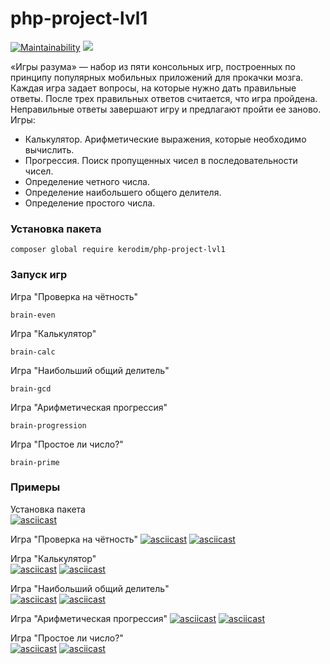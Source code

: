 # php-project-lvl1

[![Maintainability](https://api.codeclimate.com/v1/badges/14041e9fe1f099d41dc0/maintainability)](https://codeclimate.com/github/kerodim/php-project-lvl1/maintainability)
![](https://github.com/kerodim/php-project-lvl1/workflows/main/badge.svg)

«Игры разума» — набор из пяти консольных игр, построенных по принципу популярных мобильных приложений для прокачки мозга. Каждая игра задает вопросы, на которые нужно дать правильные ответы. После трех правильных ответов считается, что игра пройдена. Неправильные ответы завершают игру и предлагают пройти ее заново. Игры:

- Калькулятор. Арифметические выражения, которые необходимо вычислить.
- Прогрессия. Поиск пропущенных чисел в последовательности чисел.
- Определение четного числа.
- Определение наибольшего общего делителя.
- Определение простого числа.

### Установка пакета
```
composer global require kerodim/php-project-lvl1
```

### Запуск игр
Игра "Проверка на чётность"
```
brain-even
```

Игра "Калькулятор"
```
brain-calc
```

Игра "Наибольший общий делитель"
```
brain-gcd
```

Игра "Арифметическая прогрессия"
```
brain-progression
```

Игра "Простое ли число?"  
```
brain-prime
```

### Примеры
Установка пакета  
[![asciicast](https://asciinema.org/a/2aG2jcb4QQnuNkhysNsuLFIGB.svg)](https://asciinema.org/a/2aG2jcb4QQnuNkhysNsuLFIGB)

Игра "Проверка на чётность" 
[![asciicast](https://asciinema.org/a/n1zZ9g5GIeSUNu4C1YzeTgDNQ.svg)](https://asciinema.org/a/n1zZ9g5GIeSUNu4C1YzeTgDNQ) 
[![asciicast](https://asciinema.org/a/LCPoGtafk4sPCCSUZ27LQIK3g.svg)](https://asciinema.org/a/LCPoGtafk4sPCCSUZ27LQIK3g)

Игра "Калькулятор"  
[![asciicast](https://asciinema.org/a/bNmovRZ7POO78jQtujBQpCIiu.svg)](https://asciinema.org/a/bNmovRZ7POO78jQtujBQpCIiu)
[![asciicast](https://asciinema.org/a/mKDOSm7KHE3RKP2GnA9RhLp8v.svg)](https://asciinema.org/a/mKDOSm7KHE3RKP2GnA9RhLp8v)

Игра "Наибольший общий делитель"  
[![asciicast](https://asciinema.org/a/dR2JahJ1zRkQAXMCMM28RIIKN.svg)](https://asciinema.org/a/dR2JahJ1zRkQAXMCMM28RIIKN)
[![asciicast](https://asciinema.org/a/Q6btcpSblow9moc9bwh2pl668.svg)](https://asciinema.org/a/Q6btcpSblow9moc9bwh2pl668)

Игра "Арифметическая прогрессия" 
[![asciicast](https://asciinema.org/a/TIrqLs1IeuiqnMDhjWixE7hld.svg)](https://asciinema.org/a/TIrqLs1IeuiqnMDhjWixE7hld)
[![asciicast](https://asciinema.org/a/6k5NYWj0GTnRtdeBlYNr6aPQ2.svg)](https://asciinema.org/a/6k5NYWj0GTnRtdeBlYNr6aPQ2)

Игра "Простое ли число?"  
[![asciicast](https://asciinema.org/a/5YNw1SDRXxcWUTjfPy5QSkAHK.svg)](https://asciinema.org/a/5YNw1SDRXxcWUTjfPy5QSkAHK)
[![asciicast](https://asciinema.org/a/gK4blJ1MhbTCtIKucd353BrUx.svg)](https://asciinema.org/a/gK4blJ1MhbTCtIKucd353BrUx)